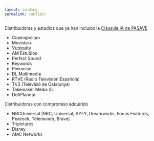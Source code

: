 ```yaml
---
layout: landing
permalink: /oklist/
---
```



<div class="text-xl pb-4">Distribuidoras y estudios que ya han incluido la <a href="/clausula" class="font-medium text-blue-600 dark:text-blue-500 hover:underline">Cláusula IA de PASAVE</a></div>
<ul class="list-disc list-inside">
	<li class="font-bold">Cosmopolitan</li>
	<li class="font-bold">Movistar+</li>
	<li class="font-bold">Vubiquity</li>
	<li class="font-bold">AM Estudios</li>
	<li class="font-bold">Perfect Sound</li>
	<li class="font-bold">Keywords</li>
	<li class="font-bold">Pinknoise</li>
	<li class="font-bold">DL Multimedia</li>
	<li class="font-bold">RTVE (Radio Televisión Española)</li>
	<li class="font-bold">TV3 (Televisió de Catalunya)</li>
	<li class="font-bold">Takemaker Media SL</li>
	<li class="font-bold">DeAPlaneta</li>
</ul>



<div class="text-xl pb-4 pt-8">Distribuidoras con compromiso adquirido</div>
<ul class="list-disc list-inside">
	<li><span class="font-bold">NBCUniversal</span> (NBC, Universal, SYFY, Dreamworks, Focus Features, Peacock, Telemundo, Bravo)</li>
	<li class="font-bold">Tripictures</li>
	<li class="font-bold">Disney</li>
	<li class="font-bold">AMC Networks</li> 
</ul>
